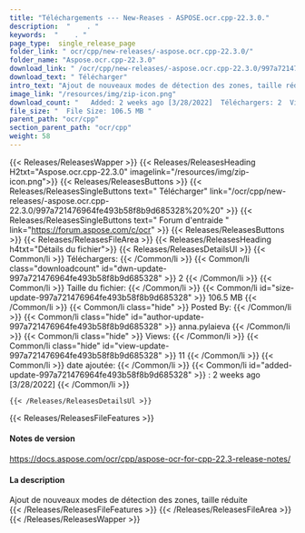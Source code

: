```yaml
---
title: "Téléchargements --- New-Reases - ASPOSE.ocr.cpp-22.3.0." 
description:  "    . " 
keywords:  "    . " 
page_type:  single_release_page
folder_link: " ocr/cpp/new-releases/-aspose.ocr.cpp-22.3.0/"
folder_name: "Aspose.ocr.cpp-22.3.0"
download_link: " /ocr/cpp/new-releases/-aspose.ocr.cpp-22.3.0/997a721476964fe493b58f8b9d685328"
download_text: " Télécharger"
intro_text: "Ajout de nouveaux modes de détection des zones, taille réduite"
image_link: "/resources/img/zip-icon.png"
download_count: "   Added: 2 weeks ago [3/28/2022]  Téléchargers: 2  Views: 10"
file_size: "  File Size: 106.5 MB "
parent_path: "ocr/cpp"
section_parent_path: "ocr/cpp"
weight: 58
---
```


{{< Releases/ReleasesWapper >}}
  {{< Releases/ReleasesHeading H2txt="Aspose.ocr.cpp-22.3.0" imagelink="/resources/img/zip-icon.png">}}
  {{< Releases/ReleasesButtons >}}
    {{< Releases/ReleasesSingleButtons text=" Télécharger" link="/ocr/cpp/new-releases/-aspose.ocr.cpp-22.3.0/997a721476964fe493b58f8b9d685328%20%20" >}}
    {{< Releases/ReleasesSingleButtons text=" Forum d'entraide " link="https://forum.aspose.com/c/ocr" >}}
  {{< Releases/ReleasesButtons >}}
  {{< Releases/ReleasesFileArea >}}
    {{< Releases/ReleasesHeading h4txt="Détails du fichier">}}
    {{< Releases/ReleasesDetailsUl >}}
            {{< Common/li  >}} Téléchargers: {{< /Common/li >}} 
      {{< Common/li class="downloadcount" id="dwn-update-997a721476964fe493b58f8b9d685328" >}} 2 {{< /Common/li >}} 
      {{< Common/li  >}} Taille du fichier: {{< /Common/li >}} 
      {{< Common/li id="size-update-997a721476964fe493b58f8b9d685328" >}} 106.5 MB {{< /Common/li >}} 
      {{< Common/li  class="hide" >}} Posted By: {{< /Common/li >}} 
      {{< Common/li class="hide" id="author-update-997a721476964fe493b58f8b9d685328" >}} anna.pylaieva {{< /Common/li >}} 
      {{< Common/li class="hide"  >}} Views: {{< /Common/li >}} 
      {{< Common/li class="hide" id="view-update-997a721476964fe493b58f8b9d685328" >}} 11 {{< /Common/li >}} 
      {{< Common/li  >}} date ajoutée: {{< /Common/li >}} 
      {{< Common/li id="added-update-997a721476964fe493b58f8b9d685328" >}} : 2 weeks ago [3/28/2022] {{< /Common/li >}} 

    {{< /Releases/ReleasesDetailsUl >}}

  {{< Releases/ReleasesFileFeatures >}}
      <h4>Notes de version</h4><div><a href="https://docs.aspose.com/ocr/cpp/aspose-ocr-for-cpp-22.3-release-notes/">https://docs.aspose.com/ocr/cpp/aspose-ocr-for-cpp-22.3-release-notes/</a></div><h4>La description</h4><div class="HTMLDescription">Ajout de nouveaux modes de détection des zones, taille réduite</div>
  {{< /Releases/ReleasesFileFeatures >}}
 {{< /Releases/ReleasesFileArea >}}
{{< /Releases/ReleasesWapper >}}



